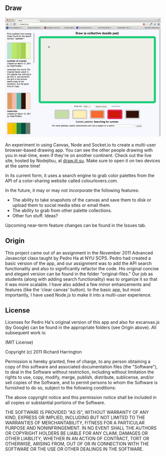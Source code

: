 Draw
----

![screen recording gif](readme_images/screenrecording.gif)


An experiment in using Canvas, Node and Socket.io to create a multi-user browser-based drawing app. You can see the other people drawing with you in real-time, even if they're on another continent. Check out the live site, hosted by Nodejitsu, at [draw.jit.su](http://draw.jit.su). Make sure to open it on two devices at the same time!

In its current form, it uses a search engine to grab color palettes from the API of a color-sharing website called colourlovers.com. 

In the future, it may or may not incorporate the following features:

* The ability to take snapshots of the canvas and save them to disk or upload them to social media sites or email them.
* The ability to grab from other palette collections.
* Other fun stuff. Ideas?

Upcoming near-term feature changes can be found in the Issues tab.


## Origin

This project came out of an assignment in the November 2011 Advanced Javascript class taught by Pedro Ha at NYU SCPS. Pedro had created a basic version of the app, and our assignment was to add the API search functionality and also to significantly refactor the code. His original concise and elegant version can be found in the folder "original-files." Our job as students (along with adding search functionality) was to organize it so that it was more scalable. I have also added a few minor enhancements and features (like the 'clear canvas' button). to the basic app, but most importantly, I have used Node.js to make it into a multi-user experience.


## License

Licenses for Pedro Ha's original version of this app and also for excanvas.js (by Google) can be found in the appropriate folders (see Origin above). All subsequent work is:

(MIT License)

Copyright (c) 2011 Richard Harrington

Permission is hereby granted, free of charge, to any person obtaining a copy of this software and associated documentation files (the "Software"), to deal in the Software without restriction, including without limitation the rights to use, copy, modify, merge, publish, distribute, sublicense, and/or sell copies of the Software, and to permit persons to whom the Software is furnished to do so, subject to the following conditions:

The above copyright notice and this permission notice shall be included in all copies or substantial portions of the Software.

THE SOFTWARE IS PROVIDED "AS IS", WITHOUT WARRANTY OF ANY KIND, EXPRESS OR IMPLIED, INCLUDING BUT NOT LIMITED TO THE WARRANTIES OF MERCHANTABILITY, FITNESS FOR A PARTICULAR PURPOSE AND NONINFRINGEMENT. IN NO EVENT SHALL THE AUTHORS OR COPYRIGHT HOLDERS BE LIABLE FOR ANY CLAIM, DAMAGES OR OTHER LIABILITY, WHETHER IN AN ACTION OF CONTRACT, TORT OR OTHERWISE, ARISING FROM, OUT OF OR IN CONNECTION WITH THE SOFTWARE OR THE USE OR OTHER DEALINGS IN THE SOFTWARE.
